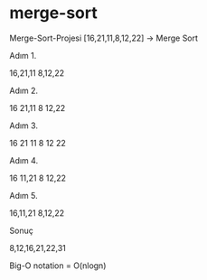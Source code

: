 # merge-sort
Merge-Sort-Projesi
[16,21,11,8,12,22] -> Merge Sort

Adım 1.

16,21,11 8,12,22

Adım 2.

16    21,11 8    12,22

Adım 3.

16   21  11 8  12  22

Adım 4.

16   11,21 8    12,22

Adım 5.

16,11,21 8,12,22

Sonuç

8,12,16,21,22,31

Big-O notation = O(nlogn)

